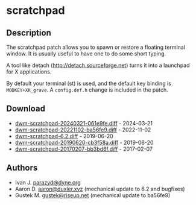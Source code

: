 scratchpad
==========

Description
-----------
The scratchpad patch allows you to spawn or restore a floating terminal window.
It is usually useful to have one to do some short typing.

A tool like detach (http://detach.sourceforge.net) turns it into a launchpad
for X applications.

By default your terminal (st) is used, and the default key binding is
`MODKEY+XK_grave`. A `config.def.h` change is included in the patch.

Download
--------
* [dwm-scratchpad-20240321-061e9fe.diff](dwm-scratchpad-20240321-061e9fe.diff) - 2024-03-21
* [dwm-scratchpad-20221102-ba56fe9.diff](dwm-scratchpad-20221102-ba56fe9.diff) - 2022-11-02
* [dwm-scratchpad-6.2.diff](dwm-scratchpad-6.2.diff) - 2019-06-20
* [dwm-scratchpad-20190620-cb3f58a.diff](dwm-scratchpad-20190620-cb3f58a.diff) - 2019-06-20
* [dwm-scratchpad-20170207-bb3bd6f.diff](dwm-scratchpad-20170207-bb3bd6f.diff) - 2017-02-07

Authors
-------
* Ivan J. <parazyd@dyne.org>
* Aaron D. <aaron@duxler.xyz> (mechanical update to 6.2 and bugfixes)
* Gustek M. <gustek@riseup.net> (mechanical update to ba56fe9)
